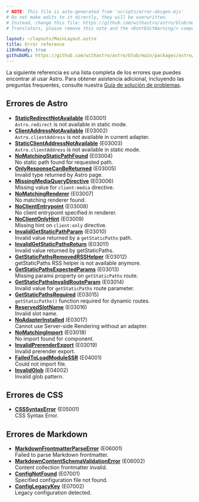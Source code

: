 ```yaml
---
# NOTE: This file is auto-generated from 'scripts/error-docgen.mjs'
# Do not make edits to it directly, they will be overwritten.
# Instead, change this file: https://github.com/withastro/astro/blob/main/packages/astro/src/core/errors/errors-data.ts
# Translators, please remove this note and the <DontEditWarning/> component.

layout: ~/layouts/MainLayout.astro
title: Error reference
i18nReady: true
githubURL: https://github.com/withastro/astro/blob/main/packages/astro/src/core/errors/errors-data.ts
---
```


La siguiente referencia es una lista completa de los errores que puedes encontrar al usar Astro. Para obtener asistencia adicional, incluyendo las preguntas frequentes, consulte nuestra [Guía de solución de problemas](/en/guides/troubleshooting/).

## Errores de Astro

- [**StaticRedirectNotAvailable**](/es/reference/errors/static-redirect-not-available/) (E03001)<br/>`Astro.redirect` is not available in static mode.
- [**ClientAddressNotAvailable**](/es/reference/errors/client-address-not-available/) (E03002)<br/>`Astro.clientAddress` is not available in current adapter.
- [**StaticClientAddressNotAvailable**](/es/reference/errors/static-client-address-not-available/) (E03003)<br/>`Astro.clientAddress` is not available in static mode.
- [**NoMatchingStaticPathFound**](/es/reference/errors/no-matching-static-path-found/) (E03004)<br/>No static path found for requested path.
- [**OnlyResponseCanBeReturned**](/es/reference/errors/only-response-can-be-returned/) (E03005)<br/>Invalid type returned by Astro page.
- [**MissingMediaQueryDirective**](/es/reference/errors/missing-media-query-directive/) (E03006)<br/>Missing value for `client:media` directive.
- [**NoMatchingRenderer**](/es/reference/errors/no-matching-renderer/) (E03007)<br/>No matching renderer found.
- [**NoClientEntrypoint**](/es/reference/errors/no-client-entrypoint/) (E03008)<br/>No client entrypoint specified in renderer.
- [**NoClientOnlyHint**](/es/reference/errors/no-client-only-hint/) (E03009)<br/>Missing hint on `client:only` directive.
- [**InvalidGetStaticPathParam**](/es/reference/errors/invalid-get-static-path-param/) (E03010)<br/>Invalid value returned by a `getStaticPaths` path.
- [**InvalidGetStaticPathsReturn**](/es/reference/errors/invalid-get-static-paths-return/) (E03011)<br/>Invalid value returned by getStaticPaths.
- [**GetStaticPathsRemovedRSSHelper**](/es/reference/errors/get-static-paths-removed-rsshelper/) (E03012)<br/>getStaticPaths RSS helper is not available anymore.
- [**GetStaticPathsExpectedParams**](/es/reference/errors/get-static-paths-expected-params/) (E03013)<br/>Missing params property on `getStaticPaths` route.
- [**GetStaticPathsInvalidRouteParam**](/es/reference/errors/get-static-paths-invalid-route-param/) (E03014)<br/>Invalid value for `getStaticPaths` route parameter.
- [**GetStaticPathsRequired**](/es/reference/errors/get-static-paths-required/) (E03015)<br/>`getStaticPaths()` function required for dynamic routes.
- [**ReservedSlotName**](/es/reference/errors/reserved-slot-name/) (E03016)<br/>Invalid slot name.
- [**NoAdapterInstalled**](/es/reference/errors/no-adapter-installed/) (E03017)<br/>Cannot use Server-side Rendering without an adapter.
- [**NoMatchingImport**](/es/reference/errors/no-matching-import/) (E03018)<br/>No import found for component.
- [**InvalidPrerenderExport**](/es/reference/errors/invalid-prerender-export/) (E03019)<br/>Invalid prerender export.
- [**FailedToLoadModuleSSR**](/es/reference/errors/failed-to-load-module-ssr/) (E04001)<br/>Could not import file.
- [**InvalidGlob**](/es/reference/errors/invalid-glob/) (E04002)<br/>Invalid glob pattern.

## Errores de CSS

- [**CSSSyntaxError**](/es/reference/errors/csssyntax-error/) (E05001)<br/>CSS Syntax Error.

## Errores de Markdown

- [**MarkdownFrontmatterParseError**](/es/reference/errors/markdown-frontmatter-parse-error/) (E06001)<br/>Failed to parse Markdown frontmatter.
- [**MarkdownContentSchemaValidationError**](/es/reference/errors/markdown-content-schema-validation-error/) (E06002)<br/>Content collection frontmatter invalid.
- [**ConfigNotFound**](/es/reference/errors/config-not-found/) (E07001)<br/>Specified configuration file not found.
- [**ConfigLegacyKey**](/es/reference/errors/config-legacy-key/) (E07002)<br/>Legacy configuration detected.
